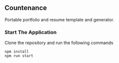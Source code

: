 ## Countenance

Portable portfolio and resume template and generator.

### Start The Application

Clone the repository and run the following commands

```
npm install
npm run start
```